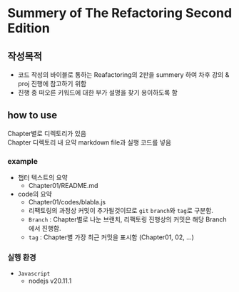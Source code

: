 # Summery of The Refactoring Second Edition 

## 작성목적

- 코드 작성의 바이블로 통하는 Reafactoring의 2판을 summery 하여 차후 강의 & proj 진행에 참고하기 위함
- 진행 중 떠오른 키워드에 대한 부가 설명을 찾기 용이하도록 함

## how to use

Chapter별로 디렉토리가 있음  
Chapter 디렉토리 내 요약 markdown file과 실행 코드를 넣음  

### example
+ 챕터 텍스트의 요약
  - Chapter01/README.md  
+ code의 요약
  - Chapter01/codes/blabla.js  
  - 리팩토링의 과정상 커밋이 추가될것이므로 `git` `branch`와 `tag`로 구분함.
  - `Branch` : Chapter별로 나눈 브랜치, 리팩토링 진행상의 커밋은 해당 Branch에서 진행함.
  - `tag` : Chapter별 가장 최근 커밋을 표시함 (Chapter01, 02, ...)

### 실행 환경

+ `Javascript`
  - nodejs v20.11.1